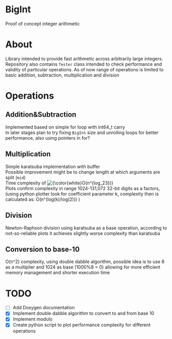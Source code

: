 # BigInt
Proof of concept integer arithmetic 
# About
Library intended to provide fast arithmetic across arbitrarily large integers. Repository also contains `Tester` class intended to check 
performance and validity of particular operations. As of now range of operations is limited to basic addition, subtraction, multiplication and division
# Operations
 ## Addition&Subtraction
 Implemented based on simple for loop with int64_t carry\
 In later stages plan to try fixing `BigInt` size and unrolling loops for better performance, also using pointers in for?
 ## Multiplication
 Simple karatsuba implementation with buffer\
 Possible improvement might be to change length at which arguments are split (`mid`)\
 Time complexity of <img src="https://latex.codecogs.com/png.latex?{\color{white}O(n^{log_23})}" title="{\color{white}O(n^{log_23})}" />\
 Plots confirm complexity in range 1024-131,072 32-bit digits as a factors, (using python plotter look for coefficient parameter k, complexity then is calculated as: O(n^(log(k)/log(2))) )
 ## Division
 Newton-Raphson division using karatsuba as a base operation, according to not-so-reliable plots it achieves slightly worse complexity than karatsuba
 ## Conversion to base-10
 O(n^2) complexity, using double dabble algorithm, possible idea is to use 8 as a multiplier and 1024 as base (1000%8 = 0) 
 allowing for more efficient memory management and shorter execution time
 
# TODO
- [ ] Add Doxygen documentation
- [x] Implement double dabble algorithm to convert to and from base 10
- [x] Implement modulo
- [x] Create python script to plot performance complexity for different operations
